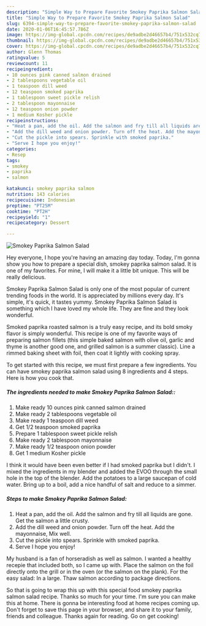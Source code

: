 ```yaml
---
description: "Simple Way to Prepare Favorite Smokey Paprika Salmon Salad"
title: "Simple Way to Prepare Favorite Smokey Paprika Salmon Salad"
slug: 6394-simple-way-to-prepare-favorite-smokey-paprika-salmon-salad
date: 2020-01-06T16:45:57.786Z
image: https://img-global.cpcdn.com/recipes/de9adbe2d46657b4/751x532cq70/smokey-paprika-salmon-salad-recipe-main-photo.jpg
thumbnail: https://img-global.cpcdn.com/recipes/de9adbe2d46657b4/751x532cq70/smokey-paprika-salmon-salad-recipe-main-photo.jpg
cover: https://img-global.cpcdn.com/recipes/de9adbe2d46657b4/751x532cq70/smokey-paprika-salmon-salad-recipe-main-photo.jpg
author: Glenn Thomas
ratingvalue: 5
reviewcount: 11
recipeingredient:
- 10 ounces pink canned salmon drained
- 2 tablespoons vegetable oil
- 1 teaspoon dill weed
- 12 teaspoon smoked paprika
- 1 tablespoon sweet pickle relish
- 2 tablespoon mayonnaise
- 12 teaspoon onion powder
- 1 medium Kosher pickle
recipeinstructions:
- "Heat a pan, add the oil. Add the salmon and fry till all liquids are gone. Get the salmon a little crusty."
- "Add the dill weed and onion powder. Turn off the heat. Add the mayonnaise, Mix well."
- "Cut the pickle into spears. Sprinkle with smoked paprika."
- "Serve I hope you enjoy!"
categories:
- Resep
tags:
- smokey
- paprika
- salmon

katakunci: smokey paprika salmon
nutrition: 143 calories
recipecuisine: Indonesian
preptime: "PT25M"
cooktime: "PT2H"
recipeyield: "1"
recipecategory: Dessert

---
```



![Smokey Paprika Salmon Salad](https://img-global.cpcdn.com/recipes/de9adbe2d46657b4/751x532cq70/smokey-paprika-salmon-salad-recipe-main-photo.jpg)

Hey everyone, I hope you're having an amazing day today. Today, I'm gonna show you how to prepare a special dish, smokey paprika salmon salad. It is one of my favorites. For mine, I will make it a little bit unique. This will be really delicious.

Smokey Paprika Salmon Salad is only one of the most popular of current trending foods in the world. It is appreciated by millions every day. It's simple, it's quick, it tastes yummy. Smokey Paprika Salmon Salad is something which I have loved my whole life. They are fine and they look wonderful.

Smoked paprika roasted salmon is a truly easy recipe, and its bold smoky flavor is simply wonderful. This recipe is one of my favorite ways of preparing salmon fillets (this simple baked salmon with olive oil, garlic and thyme is another good one, and grilled salmon is a summer classic). Line a rimmed baking sheet with foil, then coat it lightly with cooking spray.


To get started with this recipe, we must first prepare a few ingredients. You can have smokey paprika salmon salad using 8 ingredients and 4 steps. Here is how you cook that.

##### The ingredients needed to make Smokey Paprika Salmon Salad::

1. Make ready 10 ounces pink canned salmon drained
1. Make ready 2 tablespoons vegetable oil
1. Make ready 1 teaspoon dill weed
1. Get 1/2 teaspoon smoked paprika
1. Prepare 1 tablespoon sweet pickle relish
1. Make ready 2 tablespoon mayonnaise
1. Make ready 1/2 teaspoon onion powder
1. Get 1 medium Kosher pickle


I think it would have been even better if I had smoked paprika but I didn&#39;t. I mixed the ingredients in my blender and added the EVOO through the small hole in the top of the blender. Add the potatoes to a large saucepan of cold water. Bring up to a boil, add a nice handful of salt and reduce to a simmer. 

##### Steps to make Smokey Paprika Salmon Salad:

1. Heat a pan, add the oil. Add the salmon and fry till all liquids are gone. Get the salmon a little crusty.
1. Add the dill weed and onion powder. Turn off the heat. Add the mayonnaise, Mix well.
1. Cut the pickle into spears. Sprinkle with smoked paprika.
1. Serve I hope you enjoy!


My husband is a fan of horseradish as well as salmon. I wanted a healthy recepie that included both, so I came up with. Place the salmon on the foil directly onto the grill or in the oven (or the salmon on the plank). For the easy salad: In a large. Thaw salmon according to package directions. 

So that is going to wrap this up with this special food smokey paprika salmon salad recipe. Thanks so much for your time. I'm sure you can make this at home. There is gonna be interesting food at home recipes coming up. Don't forget to save this page in your browser, and share it to your family, friends and colleague. Thanks again for reading. Go on get cooking!
